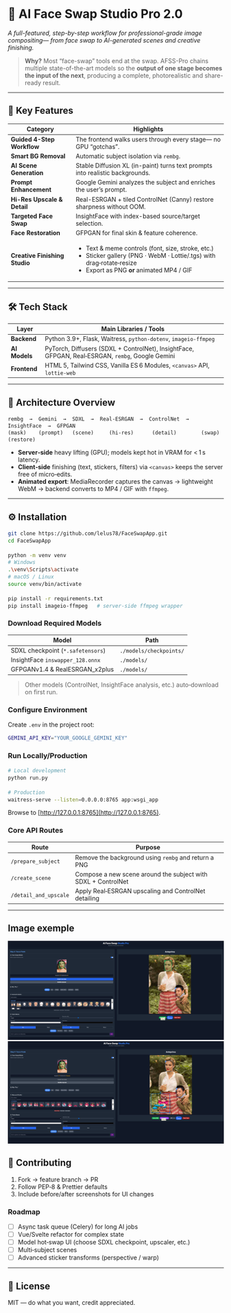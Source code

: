 # 🎨 AI Face Swap Studio Pro 2.0

*A full-featured, step-by-step workflow for professional-grade image compositing— from face swap to AI-generated scenes and creative finishing.*

> **Why?**
> Most “face-swap” tools end at the swap.
> AFSS-Pro chains multiple state-of-the-art models so the **output of one stage becomes the input of the next**, producing a complete, photorealistic and share-ready result.

---

## 🚀 Key Features

| Category                      | Highlights                                                                                                                                                                                   |
| ----------------------------- | -------------------------------------------------------------------------------------------------------------------------------------------------------------------------------------------- |
| **Guided 4-Step Workflow**    | The frontend walks users through every stage— no GPU “gotchas”.                                                                                                                              |
| **Smart BG Removal**          | Automatic subject isolation via `rembg`.                                                                                                                                                     |
| **AI Scene Generation**       | Stable Diffusion XL (in-paint) turns text prompts into realistic backgrounds.                                                                                                                |
| **Prompt Enhancement**        | Google Gemini analyzes the subject and enriches the user’s prompt.                                                                                                                           |
| **Hi-Res Upscale & Detail**   | Real-ESRGAN + tiled ControlNet (Canny) restore sharpness without OOM.                                                                                                                        |
| **Targeted Face Swap**        | InsightFace with index-based source/target selection.                                                                                                                                        |
| **Face Restoration**          | GFPGAN for final skin & feature coherence.                                                                                                                                                   |
| **Creative Finishing Studio** | <ul><li>Text & meme controls (font, size, stroke, etc.)</li><li>Sticker gallery (PNG · WebM · Lottie/.tgs) with drag‑rotate‑resize</li><li>Export as PNG **or** animated MP4 / GIF</li></ul> |

---

## 🛠️ Tech Stack

| Layer         | Main Libraries / Tools                                                                           |
| ------------- | ------------------------------------------------------------------------------------------------ |
| **Backend**   | Python 3.9+, Flask, Waitress, `python-dotenv`, `imageio-ffmpeg`                                  |
| **AI Models** | PyTorch, Diffusers (SDXL + ControlNet), InsightFace, GFPGAN, Real‑ESRGAN, `rembg`, Google Gemini |
| **Frontend**  | HTML 5, Tailwind CSS, Vanilla ES 6 Modules, `<canvas>` API, `lottie-web`                         |

---

## 🧠 Architecture Overview

```
rembg  →  Gemini  →  SDXL  →  Real-ESRGAN  →  ControlNet  →  InsightFace  →  GFPGAN
(mask)    (prompt)   (scene)     (hi-res)      (detail)        (swap)        (restore)
```

* **Server‑side** heavy lifting (GPU); models kept hot in VRAM for < 1 s latency.
* **Client‑side** finishing (text, stickers, filters) via `<canvas>` keeps the server free of micro‑edits.
* **Animated export**: MediaRecorder captures the canvas → lightweight WebM → backend converts to MP4 / GIF with `ffmpeg`.

---

## ⚙️ Installation

```bash
git clone https://github.com/lelus78/FaceSwapApp.git
cd FaceSwapApp

python -m venv venv
# Windows
.\venv\Scripts\activate
# macOS / Linux
source venv/bin/activate

pip install -r requirements.txt
pip install imageio-ffmpeg   # server‑side ffmpeg wrapper
```

### Download Required Models

| Model                             | Path                    |
| --------------------------------- | ----------------------- |
| SDXL checkpoint (`*.safetensors`) | `./models/checkpoints/` |
| InsightFace `inswapper_128.onnx`  | `./models/`             |
| GFPGANv1.4 & RealESRGAN\_x2plus   | `./models/`             |

> Other models (ControlNet, InsightFace analysis, etc.) auto‑download on first run.

### Configure Environment

Create `.env` in the project root:

```bash
GEMINI_API_KEY="YOUR_GOOGLE_GEMINI_KEY"
```

### Run Locally/Production

```bash
# Local development
python run.py

# Production
waitress-serve --listen=0.0.0.0:8765 app:wsgi_app
```

Browse to [http://127.0.0.1:8765](http://127.0.0.1:8765).

### Core API Routes

| Route | Purpose |
| ----- | ------- |
| `/prepare_subject` | Remove the background using `rembg` and return a PNG |
| `/create_scene` | Compose a new scene around the subject with SDXL + ControlNet |
| `/detail_and_upscale` | Apply Real‑ESRGAN upscaling and ControlNet detailing |

---

## Image exemple

![alt text](image-1.png)
![alt text](image.png)

## 🔧 Contributing

1. Fork → feature branch → PR
2. Follow PEP‑8 & Prettier defaults
3. Include before/after screenshots for UI changes

### Roadmap

* [ ] Async task queue (Celery) for long AI jobs
* [ ] Vue/Svelte refactor for complex state
* [ ] Model hot‑swap UI (choose SDXL checkpoint, upscaler, etc.)
* [ ] Multi‑subject scenes
* [ ] Advanced sticker transforms (perspective / warp)

---

## 📜 License

MIT — do what you want, credit appreciated.
